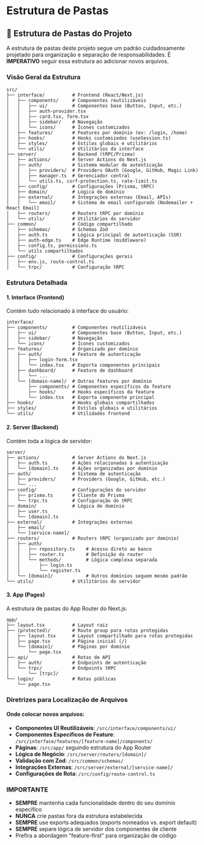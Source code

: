 # Estrutura de Pastas

## 📁 Estrutura de Pastas do Projeto

A estrutura de pastas deste projeto segue um padrão cuidadosamente projetado para organização e separação de
responsabilidades. É **IMPERATIVO** seguir essa estrutura ao adicionar novos arquivos.

### **Visão Geral da Estrutura**

```
src/
├── interface/          # Frontend (React/Next.js)
│   ├── components/     # Componentes reutilizáveis
│   │   ├── ui/         # Componentes base (Button, Input, etc.)
│   │   ├── auth-provider.tsx
│   │   ├── card.tsx, form.tsx
│   │   ├── sidebar/    # Navegação
│   │   └── icons/      # Ícones customizados
│   ├── features/       # Features por domínio (ex: /login, /home)
│   ├── hooks/          # Hooks customizados (useSession.ts)
│   ├── styles/         # Estilos globais e utilitários
│   └── utils/          # Utilitários da interface
├── server/             # Backend (tRPC/Prisma)
│   ├── actions/        # Server Actions do Next.js
│   ├── auth/           # Sistema modular de autenticação
│   │   ├── providers/  # Providers OAuth (Google, GitHub, Magic Link)
│   │   ├── manager.ts  # Gerenciador central
│   │   └── utils.ts, csrf-protection.ts, rate-limit.ts
│   ├── config/         # Configurações (Prisma, tRPC)
│   ├── domain/         # Lógica de domínio
│   ├── external/       # Integrações externas (Email, APIs)
│   │   └── email/      # Sistema de email configurado (Nodemailer + React Email)
│   ├── routers/        # Routers tRPC por domínio
│   └── utils/          # Utilitários do servidor
├── common/             # Código compartilhado
│   ├── schemas/        # Schemas Zod
│   ├── auth.ts         # Lógica principal de autenticação (SSR)
│   ├── auth-edge.ts    # Edge Runtime (middleware)
│   ├── config.ts, permissions.ts
│   └── utils compartilhados
├── config/             # Configurações gerais
│   ├── env.js, route-control.ts
│   └── trpc/           # Configuração tRPC
```

### **Estrutura Detalhada**

#### **1. Interface (Frontend)**

Contém tudo relacionado à interface do usuário:

```
interface/
├── components/         # Componentes reutilizáveis
│   ├── ui/             # Componentes base (Button, Input, etc.)
│   ├── sidebar/        # Navegação
│   └── icons/          # Ícones customizados
├── features/           # Organizado por domínio
│   ├── auth/           # Feature de autenticação
│   │   ├── login-form.tsx
│   │   └── index.tsx   # Exporta componentes principais
│   ├── dashboard/      # Feature de dashboard
│   │   └── ...
│   └── [domain-name]/  # Outras features por domínio
│       ├── components/ # Componentes específicos da feature
│       ├── hooks/      # Hooks específicos da feature
│       └── index.tsx   # Exporta componente principal
├── hooks/              # Hooks globais compartilhados
├── styles/             # Estilos globais e utilitários
└── utils/              # Utilidades frontend
```

#### **2. Server (Backend)**

Contém toda a lógica de servidor:

```
server/
├── actions/            # Server Actions do Next.js
│   ├── auth.ts         # Ações relacionadas à autenticação
│   └── [domain].ts     # Ações organizadas por domínio
├── auth/               # Sistema de autenticação
│   ├── providers/      # Providers (Google, GitHub, etc.)
│   └── ...
├── config/             # Configurações do servidor
│   ├── prisma.ts       # Cliente do Prisma
│   └── trpc.ts         # Configuração do tRPC
├── domain/             # Lógica de domínio
│   ├── user.ts
│   └── [domain].ts
├── external/           # Integrações externas
│   ├── email/
│   └── [service-name]/
├── routers/            # Routers tRPC (organizado por domínio)
│   ├── auth/
│   │   ├── repository.ts    # Acesso direto ao banco
│   │   ├── router.ts        # Definição do router
│   │   └── methods/         # Lógica complexa separada
│   │       ├── login.ts
│   │       └── register.ts
│   └── [domain]/            # Outros domínios seguem mesmo padrão
└── utils/              # Utilitários do servidor
```

#### **3. App (Pages)**

A estrutura de pastas do App Router do Next.js:

```
app/
├── layout.tsx          # Layout raiz
├── (protected)/        # Route group para rotas protegidas
│   ├── layout.tsx      # Layout compartilhado para rotas protegidas
│   ├── page.tsx        # Página inicial (/)
│   └── [domain]/       # Páginas por domínio
│       └── page.tsx
├── api/                # Rotas de API
│   ├── auth/           # Endpoints de autenticação
│   └── trpc/           # Endpoints tRPC
│       └── [trpc]/
└── login/              # Rotas públicas
    └── page.tsx
```

### **Diretrizes para Localização de Arquivos**

#### **Onde colocar novos arquivos:**

- **Componentes UI Reutilizáveis**: `/src/interface/components/ui/`
- **Componentes Específicos de Feature**: `/src/interface/features/[feature-name]/components/`
- **Páginas**: `/src/app/` seguindo estrutura do App Router
- **Lógica de Negócio**: `/src/server/routers/[domain]/`
- **Validação com Zod**: `/src/common/schemas/`
- **Integrações Externas**: `/src/server/external/[service-name]/`
- **Configurações de Rota**: `/src/config/route-control.ts`

### **IMPORTANTE**

- **SEMPRE** mantenha cada funcionalidade dentro do seu domínio específico
- **NUNCA** crie pastas fora da estrutura estabelecida
- **SEMPRE** use exports adequados (exports nomeados vs. export default)
- **SEMPRE** separe lógica de servidor dos componentes de cliente
- Prefira a abordagem "feature-first" para organização de código
